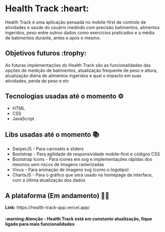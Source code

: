 <h1>Health Track :heart:</h1>

Health Track é uma aplicação pensada no mobile-first de controle de atividades e saúde do usuário medindo com precisão batimentos, alimentos ingeridos, peso entre outros dados como exercícios praticados e a média de batimentos durante, antes e após o mesmo.

<h2>Objetivos futuros :trophy:</h2>

As futuras implementações do Health Track são as funcionalidades das opções de medição de batimentos, atualização frequente de peso e altura, atualização diária de alimentos ingeridos e qual o impacto em suas atividades, perda de peso e etc

<h2>Tecnologias usadas até o momento ⚙️</h2>
<ul>
  <li>HTML</li>
  <li>CSS</li>
  <li>JavaScript</li>
</ul>

<h2>Libs usadas até o momento 📚</h2>
<ul>
  <li>SwiperJS - Para carroséis e sliders</li>
  <li>Bootstrap - Para agilidade de responsividade mobile-first e códigos CSS</li>
  <li>Bootstrap Icons - Para ícones em svg e implementações rápidas dos mesmos sem riscos de imagens rasterizadas</li>
  <li>Vivus - Para animação de imagens svg (como o logotipo)</li>
  <li>ChartsJS - Para o gráfico que será usado na homepage da interface, com a última atualização dos dados</li>
</ul>

<h2>A plataforma (Em andamento) 🧑‍💻</h2>
<b>Link:</b> https://health-track-app.vercel.app/

<h4>:warning:Atenção - Health Track está em constante atualização, fique ligado para mais funcionalidades</h4>
